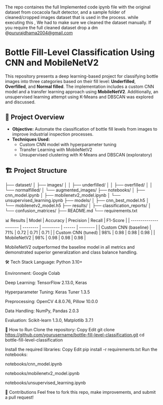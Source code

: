 The repo containes the full Implemented code ipynb file with the original dataset from cocacola fault detector, and a sample folder of cleaned/cropped images dataset that is used in the process. while executing this , We had to make sure we cleaned the dataset manually. If you require the full cleaned dataset drop a dm @pururajdhama2004@gmail.com

# Bottle Fill-Level Classification Using CNN and MobileNetV2

This repository presents a deep learning-based project for classifying bottle images into three categories based on their fill level: **Underfilled**, **Overfilled**, and **Normal filled**. The implementation includes a custom CNN model and a transfer learning approach using **MobileNetV2**. Additionally, an unsupervised learning attempt using K-Means and DBSCAN was explored and discussed.

## 🧠 Project Overview

- **Objective:** Automate the classification of bottle fill levels from images to improve industrial inspection processes.
- **Techniques Used:**
  - Custom CNN model with hyperparameter tuning
  - Transfer Learning with MobileNetV2
  - Unsupervised clustering with K-Means and DBSCAN (exploratory)

## 🏗️ Project Structure

├── dataset/
│   ├── images/
│   │   ├── underfilled/
│   │   ├── overfilled/
│   │   └── normalfilled/
│   └── augmented_images/
├── notebooks/
│   ├── cnn_model.ipynb
│   ├── mobilenetv2_model.ipynb
│   └── unsupervised_learning.ipynb
├── models/
│   ├── cnn_best_model.h5
│   └── mobilenetv2_model.h5
├── results/
│   ├── classification_reports/
│   └── confusion_matrices/
├── README.md
└── requirements.txt

📊 Results
| Model                 | Accuracy | Precision | Recall | F1-Score |
| --------------------- | -------- | --------- | ------ | -------- |
| Custom CNN (baseline) | 71%      | 0.72      | 0.71   | 0.71     |
| Custom CNN (tuned)    | 98%      | 0.98      | 0.98   | 0.98     |
| MobileNetV2           | 98%      | 0.98      | 0.98   | 0.98     |

MobileNetV2 outperformed the baseline model in all metrics and demonstrated superior generalization and class balance handling.

🛠️ Tech Stack
Language: Python 3.10+

Environment: Google Colab

Deep Learning: TensorFlow 2.13.0, Keras

Hyperparameter Tuning: Keras Tuner 1.3.5

Preprocessing: OpenCV 4.8.0.76, Pillow 10.0.0

Data Handling: NumPy, Pandas 2.0.3

Evaluation: Scikit-learn 1.3.0, Matplotlib 3.7.1

🧪 How to Run
Clone the repository:
Copy
Edit
git clone https://github.com/yourusername/bottle-fill-level-classification.git
cd bottle-fill-level-classification

Install the required libraries:
Copy
Edit
pip install -r requirements.txt
Run the notebooks:

notebooks/cnn_model.ipynb

notebooks/mobilenetv2_model.ipynb

notebooks/unsupervised_learning.ipynb

🤝 Contributions
Feel free to fork this repo, make improvements, and submit a pull request!
